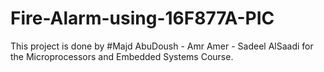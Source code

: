 # Fire-Alarm-using-16F877A-PIC

This project is done by #Majd AbuDoush - Amr Amer - Sadeel AlSaadi
for the Microprocessors and Embedded Systems Course.
